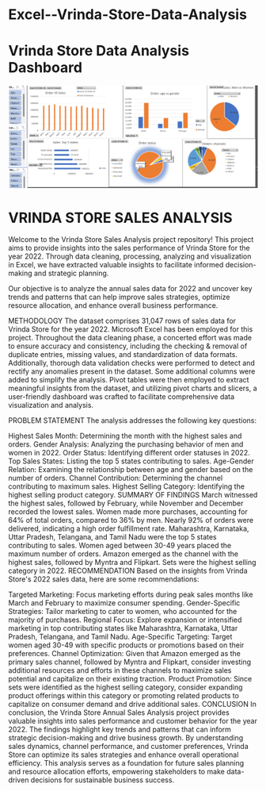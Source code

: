 # Excel--Vrinda-Store-Data-Analysis

# Vrinda Store Data Analysis Dashboard
![Image Alt](https://github.com/shshankmishra26/Excel--Vrinda-Store-Data-Analysis/blob/main/Vrinda%20store%20dashboard.png?raw=true)

# VRINDA STORE SALES ANALYSIS
Welcome to the Vrinda Store Sales Analysis project repository! This project aims to provide insights into the sales performance of Vrinda Store for the year 2022. Through data cleaning, processing, analyzing and visualization in Excel, we have extracted valuable insights to facilitate informed decision-making and strategic planning.

<p align="center"><OBJECTIVE></p>

Our objective is to analyze the annual sales data for 2022 and uncover key trends and patterns that can help improve sales strategies, optimize resource allocation, and enhance overall business performance.

METHODOLOGY
The dataset comprises 31,047 rows of sales data for Vrinda Store for the year 2022. Microsoft Excel has been employed for this project. Throughout the data cleaning phase, a concerted effort was made to ensure accuracy and consistency, including the checking & removal of duplicate entries, missing values, and standardization of data formats. Additionally, thorough data validation checks were performed to detect and rectify any anomalies present in the dataset. Some additional columns were added to simplify the analysis. Pivot tables were then employed to extract meaningful insights from the dataset, and utilizing pivot charts and slicers, a user-friendly dashboard was crafted to facilitate comprehensive data visualization and analysis.

PROBLEM STATEMENT
The analysis addresses the following key questions:

Highest Sales Month: Determining the month with the highest sales and orders.
Gender Analysis: Analyzing the purchasing behavior of men and women in 2022.
Order Status: Identifying different order statuses in 2022.
Top Sales States: Listing the top 5 states contributing to sales.
Age-Gender Relation: Examining the relationship between age and gender based on the number of orders.
Channel Contribution: Determining the channel contributing to maximum sales.
Highest Selling Category: Identifying the highest selling product category.
SUMMARY OF FINDINGS
March witnessed the highest sales, followed by February, while November and December recorded the lowest sales.
Women made more purchases, accounting for 64% of total orders, compared to 36% by men.
Nearly 92% of orders were delivered, indicating a high order fulfillment rate.
Maharashtra, Karnataka, Uttar Pradesh, Telangana, and Tamil Nadu were the top 5 states contributing to sales.
Women aged between 30-49 years placed the maximum number of orders.
Amazon emerged as the channel with the highest sales, followed by Myntra and Flipkart.
Sets were the highest selling category in 2022.
RECOMMENDATION
Based on the insights from Vrinda Store's 2022 sales data, here are some recommendations:

Targeted Marketing: Focus marketing efforts during peak sales months like March and February to maximize consumer spending.
Gender-Specific Strategies: Tailor marketing to cater to women, who accounted for the majority of purchases.
Regional Focus: Explore expansion or intensified marketing in top contributing states like Maharashtra, Karnataka, Uttar Pradesh, Telangana, and Tamil Nadu.
Age-Specific Targeting: Target women aged 30-49 with specific products or promotions based on their preferences.
Channel Optimization: Given that Amazon emerged as the primary sales channel, followed by Myntra and Flipkart, consider investing additional resources and efforts in these channels to maximize sales potential and capitalize on their existing traction.
Product Promotion: Since sets were identified as the highest selling category, consider expanding product offerings within this category or promoting related products to capitalize on consumer demand and drive additional sales.
CONCLUSION
In conclusion, the Vrinda Store Annual Sales Analysis project provides valuable insights into sales performance and customer behavior for the year 2022. The findings highlight key trends and patterns that can inform strategic decision-making and drive business growth. By understanding sales dynamics, channel performance, and customer preferences, Vrinda Store can optimize its sales strategies and enhance overall operational efficiency. This analysis serves as a foundation for future sales planning and resource allocation efforts, empowering stakeholders to make data-driven decisions for sustainable business success.
